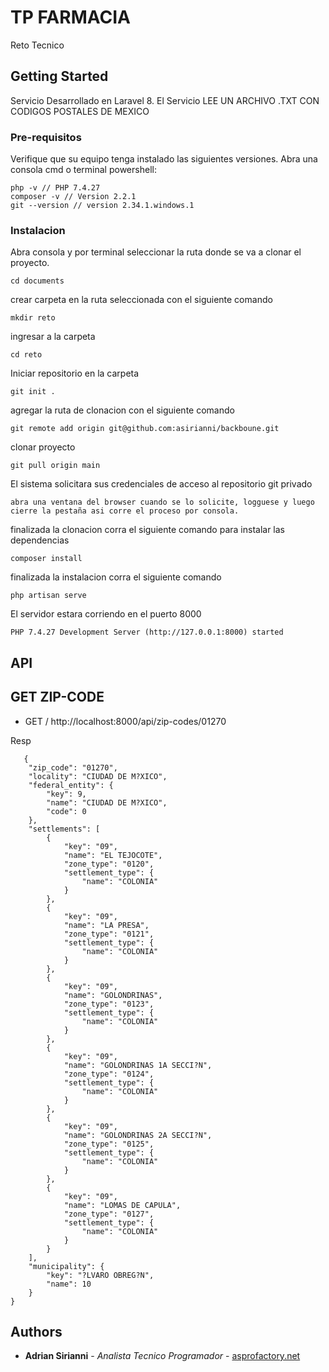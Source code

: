 # TP FARMACIA

Reto Tecnico



## Getting Started

Servicio Desarrollado en Laravel 8.
El Servicio LEE UN ARCHIVO .TXT CON CODIGOS POSTALES DE MEXICO

### Pre-requisitos

Verifique que su equipo tenga instalado las siguientes versiones. Abra una consola cmd  o terminal powershell:

```
php -v // PHP 7.4.27
composer -v // Version 2.2.1
git --version // version 2.34.1.windows.1

```

### Instalacion

Abra consola y por terminal seleccionar la ruta donde se va a clonar el proyecto. 

```
cd documents
```

crear carpeta en la ruta seleccionada con el siguiente comando

```
mkdir reto
```

ingresar a la carpeta

```
cd reto
```

Iniciar repositorio en la carpeta

```
git init .
```

agregar la ruta de clonacion con el siguiente comando

```
git remote add origin git@github.com:asirianni/backboune.git
```

clonar proyecto

```
git pull origin main
```

El sistema solicitara sus credenciales de acceso al repositorio git privado

```
abra una ventana del browser cuando se lo solicite, logguese y luego cierre la pestaña asi corre el proceso por consola.
```

finalizada la clonacion corra el siguiente comando para instalar las dependencias

```
composer install
```

finalizada la instalacion corra el siguiente comando

```
php artisan serve
```

El servidor estara corriendo en el puerto 8000

```
PHP 7.4.27 Development Server (http://127.0.0.1:8000) started
```


## API

## GET ZIP-CODE

* GET / http://localhost:8000/api/zip-codes/01270


Resp
```
   {
    "zip_code": "01270",
    "locality": "CIUDAD DE M?XICO",
    "federal_entity": {
        "key": 9,
        "name": "CIUDAD DE M?XICO",
        "code": 0
    },
    "settlements": [
        {
            "key": "09",
            "name": "EL TEJOCOTE",
            "zone_type": "0120",
            "settlement_type": {
                "name": "COLONIA"
            }
        },
        {
            "key": "09",
            "name": "LA PRESA",
            "zone_type": "0121",
            "settlement_type": {
                "name": "COLONIA"
            }
        },
        {
            "key": "09",
            "name": "GOLONDRINAS",
            "zone_type": "0123",
            "settlement_type": {
                "name": "COLONIA"
            }
        },
        {
            "key": "09",
            "name": "GOLONDRINAS 1A SECCI?N",
            "zone_type": "0124",
            "settlement_type": {
                "name": "COLONIA"
            }
        },
        {
            "key": "09",
            "name": "GOLONDRINAS 2A SECCI?N",
            "zone_type": "0125",
            "settlement_type": {
                "name": "COLONIA"
            }
        },
        {
            "key": "09",
            "name": "LOMAS DE CAPULA",
            "zone_type": "0127",
            "settlement_type": {
                "name": "COLONIA"
            }
        }
    ],
    "municipality": {
        "key": "?LVARO OBREG?N",
        "name": 10
    }
}
```




## Authors

* **Adrian Sirianni** - *Analista Tecnico Programador* - [asprofactory.net](https://asprofactory.net)




